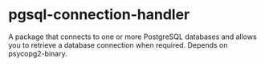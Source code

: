# pgsql-connection-handler
A package that connects to one or more PostgreSQL databases and allows you to retrieve a database connection when required. Depends on psycopg2-binary.
